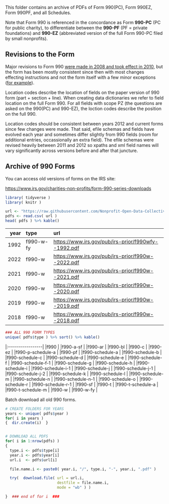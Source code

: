 This folder contains an archive of PDFs of Form 990(PC), Form 990EZ, Form 990PF, and all Schedules. 

Note that Form 990 is referenced in the concordance as Form **990-PC** (PC for public charity), to differentiate between the **990-PF** (PF = private foundations) and **990-EZ** (abbreviated version of the full Form 990-PC filed by small nonprofits). 

## Revisions to the Form

Major revisions to Form 990 [were made in 2008 and took effect in 2010](https://www.thetaxadviser.com/issues/2009/aug/revisedform990theevolutionofgovernanceandthenonprofitworld.html), but the form has been mostly consistent since then with most changes effecting instructions and not the form itself with a few minor exceptions ([for example](https://www.pwc.com/us/en/services/tax/library/2021-form-990-contains-a-couple-of-notable-changes.html)). 

Location codes describe the location of fields on the paper version of 990 form (part + section + line). When creating data dictionaries we refer to field location on the full Form 990. For all fields with scope PZ (the questions are asked on the 990(PC) and 990-EZ), the loction codes describe the position on the full 990. 

Location codes should be consistent between years 2012 and current forms since few changes were made. That said, efile schemas and fields have evolved each year and sometimes differ slightly from 990 fields (room for additional entries, occassionally an extra field). The efile schemas were revised heavily between 2011 and 2012 so xpaths and xml field names will vary significantly across versions before and after that juncture. 


## Archive of 990 Forms

You can access old versions of forms on the IRS site: 

https://www.irs.gov/charities-non-profits/form-990-series-downloads

```r
library( tidyverse )
library( knitr )

url <- "https://raw.githubusercontent.com/Nonprofit-Open-Data-Collective/irs-efile-master-concordance-file/master/990_forms/pdfs.csv"
pdfs <- read.csv( url )
head( pdfs ) %>% kable()
```

| year|type      |url                                                 |
|----:|:---------|:---------------------------------------------------|
| 1992|f990-w-fy |https://www.irs.gov/pub/irs-prior/f990wfy--1992.pdf |
| 2022|f990-w    |https://www.irs.gov/pub/irs-prior/f990w--2022.pdf   |
| 2021|f990-w    |https://www.irs.gov/pub/irs-prior/f990w--2021.pdf   |
| 2020|f990-w    |https://www.irs.gov/pub/irs-prior/f990w--2020.pdf   |
| 2019|f990-w    |https://www.irs.gov/pub/irs-prior/f990w--2019.pdf   |
| 2018|f990-w    |https://www.irs.gov/pub/irs-prior/f990w--2018.pdf   |


```r
### ALL 990 FORM TYPES
unique( pdfs$type ) %>% sort() %>% kable()
```

|:-----------------|
|f990              |
|f990-a-sf         |
|f990-ar           |
|f990-bl           |
|f990-c            |
|f990-ez           |
|f990-p-schedule-a |
|f990-pf           |
|f990-schedule-a   |
|f990-schedule-b   |
|f990-schedule-c   |
|f990-schedule-d   |
|f990-schedule-e   |
|f990-schedule-f   |
|f990-schedule-f-1 |
|f990-schedule-g   |
|f990-schedule-h   |
|f990-schedule-i   |
|f990-schedule-i-1 |
|f990-schedule-j   |
|f990-schedule-j-1 |
|f990-schedule-j-2 |
|f990-schedule-k   |
|f990-schedule-l   |
|f990-schedule-m   |
|f990-schedule-n   |
|f990-schedule-n-1 |
|f990-schedule-o   |
|f990-schedule-r   |
|f990-schedule-r-1 |
|f990-sf           |
|f990-t            |
|f990-t-schedule-a |
|f990-t-schedule-m |
|f990-w            |
|f990-w-fy         |


Batch download all old 990 forms. 

```r
# CREATE FOLDERS FOR YEARS
years <- unique( pdfs$year )
for( i in years )
{  dir.create(i)  }


# DOWNLOAD ALL PDFS
for( i in 1:nrow(pdfs) )
{  
  type.i <- pdfs$type[i]
  year.i <- pdfs$year[i]
  url.i  <- pdfs$url[i]

  file.name.i <- paste0( year.i, "/", type.i, "-", year.i, ".pdf" )

  try(  download.file( url = url.i, 
                       destfile = file.name.i,
                       mode = "wb" ) )

}  ### end of for i  ###
```



